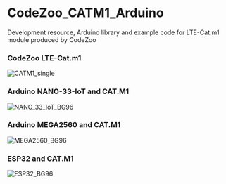 # CodeZoo_CATM1_Arduino
Development resource, Arduino library and example code for LTE-Cat.m1 module produced by CodeZoo

### CodeZoo LTE-Cat.m1
![CATM1_single](https://user-images.githubusercontent.com/22319034/84928458-5eb58d80-b109-11ea-8349-bacfa3e9e747.PNG)

### Arduino NANO-33-IoT and CAT.M1
![NANO_33_IoT_BG96](https://user-images.githubusercontent.com/22319034/85370343-7fe30780-b569-11ea-8517-d948f14e74fa.png)

### Arduino MEGA2560 and CAT.M1
![MEGA2560_BG96](https://user-images.githubusercontent.com/22319034/85370557-d8b2a000-b569-11ea-8c3f-3d4449caf5a8.png)

### ESP32 and CAT.M1
![ESP32_BG96](https://user-images.githubusercontent.com/22319034/85370592-e536f880-b569-11ea-99a8-fb443b19cbb8.png)

